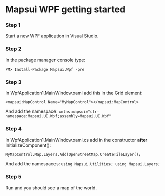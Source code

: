 
# Mapsui WPF getting started

### Step 1
Start a new WPF application in Visual Studio.

### Step 2
In the package manager console type:
```
PM> Install-Package Mapsui.Wpf -pre
```

### Step 3
In WpfApplication1.MainWindow.xaml add this in the Grid element:
```
<mapsui:MapControl Name="MyMapControl"></mapsui:MapControl>
```
And add the namespace: ```xmlns:mapsui="clr-namespace:Mapsui.UI.Wpf;assembly=Mapsui.UI.Wpf"```

### Step 4
In WpfApplication1.MainWindow.xaml.cs add in the constructor **after** InitializeComponent():
```
MyMapControl.Map.Layers.Add(OpenStreetMap.CreateTileLayer();
```
And add the namespaces: ```using Mapsui.Utilities; using Mapsui.Layers; ```

### Step 5
Run and you should see a map of the world.
